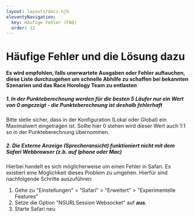```yaml
---
layout: layouts/docs.njk
eleventyNavigation:
  key: Häufige Fehler (FAQ)
  order: 12
---
```


# Häufige Fehler und die Lösung dazu

**Es wird empfohlen, falls unerwartete Ausgaben oder Fehler auftauchen, diese Liste durchzugehen um schnelle Abhilfe zu schaffen bei bekannten Szenarien und das Race Horology Team zu entlasten**

##### 1. In der Punkteberechnung werden für die besten 5 Läufer nur ein Wert von 0 angezeigt - die Punkteberechnung ist deshalb fehlerhaft

Bitte stelle sicher, dass in der Konfiguration (Lokal oder Global) ein Maximalwert eingetragen ist. Sollte hier 0 stehen wird dieser Wert auch 1:1 so in der Punkteberechnung übernommen.

##### 2. Die Externe Anzeige (Sprecheransicht) funktioniert nicht mit dem Safari Webbrowser (z.b. auf Iphone oder Mac)

Hierbei handelt es sich möglicherweise um einen Fehler in Safari. Es existiert eine Möglichkeit dieses Problem zu umgehen. Hierfür sind nachfolgende Schritte auszuführen: 

1. Gehe zu "Einstellungen" > "Safari" > "Erweitert" > "Experimentelle Features"
2. Setze die Option "NSURLSession Websocket" auf **aus**. 
3. Starte Safari neu